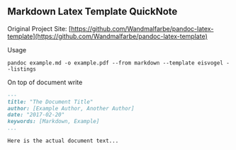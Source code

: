 ## Markdown Latex Template QuickNote

Original Project Site: [https://github.com/Wandmalfarbe/pandoc-latex-template](https://github.com/Wandmalfarbe/pandoc-latex-template)

Usage
```shell
pandoc example.md -o example.pdf --from markdown --template eisvogel --listings
```

On top of document write
```md
---
title: "The Document Title"
author: [Example Author, Another Author]
date: "2017-02-20"
keywords: [Markdown, Example]
...

Here is the actual document text...
```